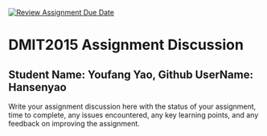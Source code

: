 [![Review Assignment Due Date](https://classroom.github.com/assets/deadline-readme-button-22041afd0340ce965d47ae6ef1cefeee28c7c493a6346c4f15d667ab976d596c.svg)](https://classroom.github.com/a/wc252Yhc)
# DMIT2015 Assignment Discussion

## Student Name: Youfang Yao, Github UserName: Hansenyao

Write your assignment discussion here with the status of your assignment, time to complete, any issues encountered, any key learning points, and any feedback on improving the assignment.
